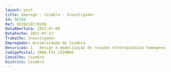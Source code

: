 ```yaml
--- 
layout: post
title: Emprego - Coimbra - Investigador
Id: 88764
Ref: OE202107/0299
DataAbertura: 2021-07-09
DataFecho: 2021-07-23
Trabalho: Investigador
Empregador: Universidade de Coimbra
Descricao: 1   Design e modelização de reações eletroquímicas homogéneas, heterogéneas e em emulsão através de técnicas eletroquímicas2   Estudos eletroquímicos de complexos de Cu e Fe com técnicas voltamétricas cíclicas e lineares, cronoamperometria, cronopotentiometria, incluindo manutenção dos elétrodos e do equipamento eletroquímico3   Síntese de polímeros e copolímeros via eATRP homogénea, heterogénea, emulsão desde 10 mL até 15 L em células eletroquímicas convencionais e reatores pilotos4   Caracterização de polímeros e copolimeros com técnicas IR, NMR, DSC TGA, GPC multidetector 5   Síntese e caracterização de ligantes, iniciadores e outros compostos orgânicos e inorgânicos para eATRP (competências de síntese orgânica avançada, incluindo cromatografia com alumina, analise de 2D NMR)
CodigoPostal: 3004-531 COIMBRA
Concelho: Coimbra
Distrito: Coimbra
--- 
```

